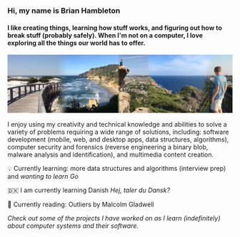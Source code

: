### Hi, my name is Brian Hambleton 

#### I like creating things, learning how stuff works, and figuring out how to break stuff (probably safely). When I'm not on a computer, I love exploring all the things our world has to offer.
![Various pictures I've taken, or had taken of me from various locations.](https://github.com/bhambleton/bhambleton/raw/master/cover-photo.jpg)

I enjoy using my creativity and technical knowledge and abilities to solve a variety of problems requiring a wide range of solutions, including: software development (mobile, web, and desktop apps, data structures, algorithms), computer security and forensics (reverse engineering a binary blob, malware analysis and identification), and multimedia content creation. 

:bulb: Currently learning: more data structures and algorithms (interview prep) and *wanting to learn Go*

:denmark: I am currently learning Danish *Hej, taler du Dansk?*

:book: Currently reading: Outliers by Malcolm Gladwell 

*Check out some of the projects I have worked on as I learn (indefinitely) about computer systems and their software.*

<!--
**bhambleton/bhambleton** is a ✨ _special_ ✨ repository because its `README.md` (this file) appears on your GitHub profile.

Here are some ideas to get you started:

- 🔭 I’m currently working on ...
- 🌱 I’m currently learning ...
- 👯 I’m looking to collaborate on ...
- 🤔 I’m looking for help with ...
- 💬 Ask me about ...
- 📫 How to reach me: ...
- 😄 Pronouns: ...
- ⚡ Fun fact: ...
-->
